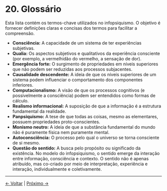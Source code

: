 # 20. Glossário

Esta lista contém os termos-chave utilizados no infopsiquismo. O objetivo é fornecer definições claras e concisas dos termos para facilitar a compreensão.

- **Consciência:** A capacidade de um sistema de ter experiências subjetivas.
- **Qualia:** Os aspectos subjetivos e qualitativos da experiência consciente (por exemplo, a vermelhidão do vermelho, a sensação de dor).
- **Emergência forte:** O surgimento de propriedades em níveis superiores que não podem ser reduzidas aos processos subjacentes.
- **Causalidade descendente:** A ideia de que os níveis superiores de um sistema podem influenciar o comportamento dos componentes inferiores.
- **Computacionalismo:** A visão de que os processos cognitivos (e possivelmente a consciência) podem ser entendidos como formas de cálculo.
- **Realismo informacional:** A suposição de que a informação é a estrutura fundamental da realidade.
- **Panpsiquismo:** A tese de que todas as coisas, mesmo as elementares, possuem propriedades proto-conscientes.
- **Monismo neutro:** A ideia de que a substância fundamental do mundo não é puramente física nem puramente mental.
- **Autoconsciência:** O processo pelo qual o universo se torna consciente de si mesmo.
- **Questão do sentido:** A busca pelo propósito ou significado da existência. No modelo do infopsiquismo, o sentido emerge da interação entre informação, consciência e contexto. O sentido não é apenas atribuído, mas co-criado por meio de interpretação, experiência e interação, individualmente e coletivamente.

---
<div class="navigation-links">
<a href="../19_Reflexões_Estendidas_sobre_o_Sentido/" class="nav-link prev-link">← Voltar</a> | <a href="../21_Colaboradores/" class="nav-link next-link">Próximo →</a>
</div>
